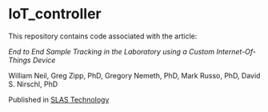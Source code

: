 # IoT_controller

This repository contains code associated with the article:

*End to End Sample Tracking in the Laboratory using a Custom Internet-Of-Things Device*

William Neil, Greg Zipp, PhD, Gregory Nemeth, PhD, Mark Russo, PhD, David S. Nirschl, PhD

Published in [SLAS Technology](https://journals.sagepub.com/doi/full/10.1177/2472630318783979)
